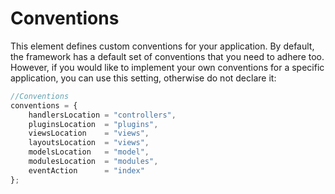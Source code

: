 # Conventions

This element defines custom conventions for your application. By default, the framework has a default set of conventions that you need to adhere too. However, if you would like to implement your own conventions for a specific application, you can use this setting, otherwise do not declare it:

```js
//Conventions
conventions = {
	handlersLocation = "controllers",
	pluginsLocation  = "plugins",
	viewsLocation 	 = "views",
	layoutsLocation  = "views",
	modelsLocation 	 = "model",
	modulesLocation  = "modules",
	eventAction 	 = "index"
};
```